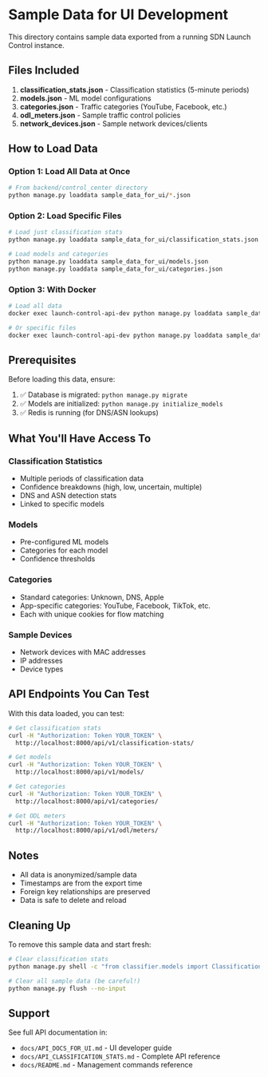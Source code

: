 # Sample Data for UI Development

This directory contains sample data exported from a running SDN Launch Control instance.

## Files Included

1. **classification_stats.json** - Classification statistics (5-minute periods)
2. **models.json** - ML model configurations
3. **categories.json** - Traffic categories (YouTube, Facebook, etc.)
4. **odl_meters.json** - Sample traffic control policies
5. **network_devices.json** - Sample network devices/clients

## How to Load Data

### Option 1: Load All Data at Once

```bash
# From backend/control_center directory
python manage.py loaddata sample_data_for_ui/*.json
```

### Option 2: Load Specific Files

```bash
# Load just classification stats
python manage.py loaddata sample_data_for_ui/classification_stats.json

# Load models and categories
python manage.py loaddata sample_data_for_ui/models.json
python manage.py loaddata sample_data_for_ui/categories.json
```

### Option 3: With Docker

```bash
# Load all data
docker exec launch-control-api-dev python manage.py loaddata sample_data_for_ui/*.json

# Or specific files
docker exec launch-control-api-dev python manage.py loaddata sample_data_for_ui/classification_stats.json
```

## Prerequisites

Before loading this data, ensure:

1. ✅ Database is migrated: `python manage.py migrate`
2. ✅ Models are initialized: `python manage.py initialize_models`
3. ✅ Redis is running (for DNS/ASN lookups)

## What You'll Have Access To

### Classification Statistics
- Multiple periods of classification data
- Confidence breakdowns (high, low, uncertain, multiple)
- DNS and ASN detection stats
- Linked to specific models

### Models
- Pre-configured ML models
- Categories for each model
- Confidence thresholds

### Categories
- Standard categories: Unknown, DNS, Apple
- App-specific categories: YouTube, Facebook, TikTok, etc.
- Each with unique cookies for flow matching

### Sample Devices
- Network devices with MAC addresses
- IP addresses
- Device types

## API Endpoints You Can Test

With this data loaded, you can test:

```bash
# Get classification stats
curl -H "Authorization: Token YOUR_TOKEN" \
  http://localhost:8000/api/v1/classification-stats/

# Get models
curl -H "Authorization: Token YOUR_TOKEN" \
  http://localhost:8000/api/v1/models/

# Get categories
curl -H "Authorization: Token YOUR_TOKEN" \
  http://localhost:8000/api/v1/categories/

# Get ODL meters
curl -H "Authorization: Token YOUR_TOKEN" \
  http://localhost:8000/api/v1/odl/meters/
```

## Notes

- All data is anonymized/sample data
- Timestamps are from the export time
- Foreign key relationships are preserved
- Data is safe to delete and reload

## Cleaning Up

To remove this sample data and start fresh:

```bash
# Clear classification stats
python manage.py shell -c "from classifier.models import ClassificationStats; ClassificationStats.objects.all().delete()"

# Clear all sample data (be careful!)
python manage.py flush --no-input
```

## Support

See full API documentation in:
- `docs/API_DOCS_FOR_UI.md` - UI developer guide
- `docs/API_CLASSIFICATION_STATS.md` - Complete API reference
- `docs/README.md` - Management commands reference

